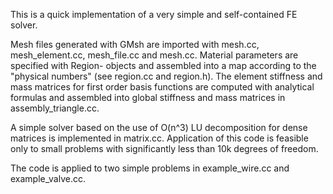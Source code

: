 This is a quick implementation of a very simple and self-contained FE solver. 

Mesh files generated with GMsh are imported with mesh.cc, mesh_element.cc,
mesh_file.cc and mesh.cc. Material parameters are specified with Region-
objects and assembled into a map according to the "physical numbers" 
(see region.cc and region.h). The element stiffness and mass matrices for 
first order basis functions are computed with analytical formulas and 
assembled into global stiffness and mass matrices in assembly_triangle.cc. 

A simple solver based on the use of O(n^3) LU decomposition for dense matrices
is implemented in matrix.cc. Application of this code is feasible only to 
small problems with significantly less than 10k degrees of freedom.

The code is applied to two simple problems in example_wire.cc and 
example_valve.cc.